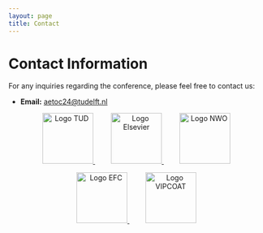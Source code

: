 ```yaml
---
layout: page
title: Contact
---
```


# Contact Information

For any inquiries regarding the conference, please feel free to contact us:

- **Email:** [aetoc24@tudelft.nl](mailto:aetoc24@tudelft.nl)

<p align="center">
  <a href="https://www.tudelft.nl/" target="_blank">
    <img alt="Logo TUD" src="https://www.aetoc24.com/assets/img/tud_logo.jpg" height="100px">
  </a>
  &nbsp; &nbsp; &nbsp; &nbsp;
  <a href="https://www.elsevier.com/" target="_blank">
    <img alt="Logo Elsevier" src="https://www.aetoc24.com/assets/img/Elsevier_logo.png" height="100px">
  </a>
  &nbsp; &nbsp; &nbsp; &nbsp;
  <a href="https://www.nwo.nl/en" target="_blank">
    <img alt="Logo NWO" src="https://www.aetoc24.com/assets/img/NWO_logo.jpg" height="100px">
  </a>
</p>

<p align="center">
  <a href="https://www.tudelft.nl/" target="_blank">
    <img alt="Logo EFC" src="https://www.aetoc24.com/assets/img/EFC_logo.jpg" height="100px">
  </a>
  &nbsp; &nbsp; &nbsp; &nbsp;
  <a href="https://www.elsevier.com/" target="_blank">
    <img alt="Logo VIPCOAT" src="https://www.aetoc24.com/assets/img/VIPCOAT_logo.jpg" height="100px">
  </a>
</p>



